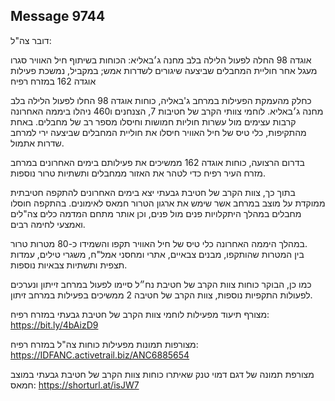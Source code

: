 ## Message 9744

דובר צה"ל:

אוגדה 98 החלה לפעול הלילה בלב מחנה ג׳באליא: הכוחות בשיתוף חיל האוויר סגרו מעגל אחר חוליית המחבלים שביצעה שיגורים לשדרות אמש;  במקביל, נמשכת פעילות אוגדה 162 במזרח רפיח

כחלק מהעמקת הפעילות במרחב ג'באליה, כוחות אוגדה 98 החלו לפעול הלילה בלב מחנה ג׳באליא.
לוחמי צוותי הקרב של חטיבות 7, הצנחנים ו460 ניהלו ביממה האחרונה קרבות עצימים מול עשרות חוליות חמושות וחיסלו מספר רב של מחבלים.
באחת מהתקיפות, כלי טיס של חיל האוויר חיסלו את חוליית המחבלים שביצעה ירי למרחב שדרות אתמול.

בדרום הרצועה, כוחות אוגדה 162 ממשיכים את פעילותם בימים האחרונים במרחב מזרח העיר רפיח כדי לטהר את האזור ממחבלים ותשתיות טרור נוספות.

בתוך כך, צוות הקרב של חטיבת גבעתי יצא בימים האחרונים להתקפה חטיבתית ממוקדת על מוצב במרחב אשר שימש את ארגון הטרור חמאס לאימונים. בהתקפה חוסלו מחבלים במהלך היתקלויות פנים מול פנים, וכן אותר מתחם המדמה כלים צה"לים ואמצעי לחימה רבים.

במהלך היממה האחרונה כלי טיס של חיל האוויר תקפו והשמידו כ-80 מטרות טרור.  
בין המטרות שהותקפו, מבנים צבאיים, אתרי ומחסני אמל"ח, משגרי טילים, עמדות תצפית ותשתיות צבאיות נוספות.

כמו כן, הבוקר כוחות צוות הקרב של חטיבת נח״ל סיימו לפעול במרחב זייתון ונערכים לפעולות התקפיות נוספות, צוות הקרב של חטיבה 2 ממשיכים בפעילות במרחב זיתון.

מצורף תיעוד מפעילות לוחמי צוות הקרב של חטיבת גבעתי במזרח רפיח: https://bit.ly/4bAizD9

מצורפות תמונות מפעילות כוחות צה"ל במזרח רפיח: https://IDFANC.activetrail.biz/ANC6885654

מצורפת תמונה של דגם דמוי טנק שאיתרו כוחות צוות הקרב של חטיבת גבעתי במוצב חמאס: https://shorturl.at/isJW7

